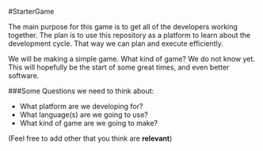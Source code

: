 #StarterGame

The main purpose for this game is to get all of the developers working together. The plan is to use this repository as a platform to learn about the development cycle. That way we can plan and execute efficiently. 

We will be making a simple game. What kind of game? We do not know yet. This will hopefully be the start of some great times, and even better software.

###Some Questions we need to think about:

- What platform are we developing for?
- What language(s) are we going to use?
- What kind of game are we going to make?

(Feel free to add other that you think are **relevant**)
